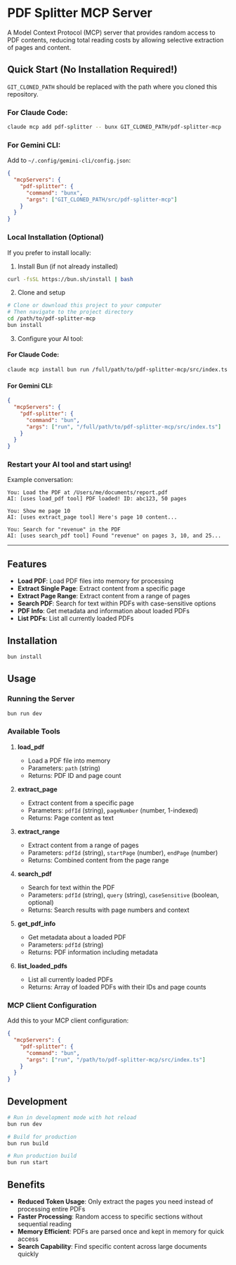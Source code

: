 # PDF Splitter MCP Server

A Model Context Protocol (MCP) server that provides random access to PDF contents, reducing total reading costs by allowing selective extraction of pages and content.

## Quick Start (No Installation Required!)

`GIT_CLONED_PATH` should be replaced with the path where you cloned this repository.

### For Claude Code:

```bash
claude mcp add pdf-splitter -- bunx GIT_CLONED_PATH/pdf-splitter-mcp
```

### For Gemini CLI:

Add to `~/.config/gemini-cli/config.json`:

```json
{
  "mcpServers": {
    "pdf-splitter": {
      "command": "bunx",
      "args": ["GIT_CLONED_PATH/src/pdf-splitter-mcp"]
    }
  }
}
```

### Local Installation (Optional)

If you prefer to install locally:

1. Install Bun (if not already installed)
```bash
curl -fsSL https://bun.sh/install | bash
```

2. Clone and setup
```bash
# Clone or download this project to your computer
# Then navigate to the project directory
cd /path/to/pdf-splitter-mcp
bun install
```

3. Configure your AI tool:

#### For Claude Code:
```bash
claude mcp install bun run /full/path/to/pdf-splitter-mcp/src/index.ts
```

#### For Gemini CLI:
```json
{
  "mcpServers": {
    "pdf-splitter": {
      "command": "bun",
      "args": ["run", "/full/path/to/pdf-splitter-mcp/src/index.ts"]
    }
  }
}
```

### Restart your AI tool and start using!

Example conversation:
```
You: Load the PDF at /Users/me/documents/report.pdf
AI: [uses load_pdf tool] PDF loaded! ID: abc123, 50 pages

You: Show me page 10
AI: [uses extract_page tool] Here's page 10 content...

You: Search for "revenue" in the PDF
AI: [uses search_pdf tool] Found "revenue" on pages 3, 10, and 25...
```

---

## Features

- **Load PDF**: Load PDF files into memory for processing
- **Extract Single Page**: Extract content from a specific page
- **Extract Page Range**: Extract content from a range of pages
- **Search PDF**: Search for text within PDFs with case-sensitive options
- **PDF Info**: Get metadata and information about loaded PDFs
- **List PDFs**: List all currently loaded PDFs

## Installation

```bash
bun install
```

## Usage

### Running the Server

```bash
bun run dev
```

### Available Tools

1. **load_pdf**
   - Load a PDF file into memory
   - Parameters: `path` (string)
   - Returns: PDF ID and page count

2. **extract_page**
   - Extract content from a specific page
   - Parameters: `pdfId` (string), `pageNumber` (number, 1-indexed)
   - Returns: Page content as text

3. **extract_range**
   - Extract content from a range of pages
   - Parameters: `pdfId` (string), `startPage` (number), `endPage` (number)
   - Returns: Combined content from the page range

4. **search_pdf**
   - Search for text within the PDF
   - Parameters: `pdfId` (string), `query` (string), `caseSensitive` (boolean, optional)
   - Returns: Search results with page numbers and context

5. **get_pdf_info**
   - Get metadata about a loaded PDF
   - Parameters: `pdfId` (string)
   - Returns: PDF information including metadata

6. **list_loaded_pdfs**
   - List all currently loaded PDFs
   - Returns: Array of loaded PDFs with their IDs and page counts

### MCP Client Configuration

Add this to your MCP client configuration:

```json
{
  "mcpServers": {
    "pdf-splitter": {
      "command": "bun",
      "args": ["run", "/path/to/pdf-splitter-mcp/src/index.ts"]
    }
  }
}
```

## Development

```bash
# Run in development mode with hot reload
bun run dev

# Build for production
bun run build

# Run production build
bun run start
```

## Benefits

- **Reduced Token Usage**: Only extract the pages you need instead of processing entire PDFs
- **Faster Processing**: Random access to specific sections without sequential reading
- **Memory Efficient**: PDFs are parsed once and kept in memory for quick access
- **Search Capability**: Find specific content across large documents quickly